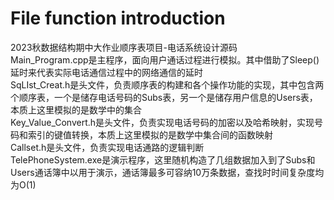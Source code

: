 # File function introduction
2023秋数据结构期中大作业顺序表项目-电话系统设计源码    
Main_Program.cpp是主程序，面向用户通话过程进行模拟。其中借助了Sleep()延时来代表实际电话通信过程中的网络通信的延时      
SqLIst_Creat.h是头文件，负责顺序表的构建和各个操作功能的实现，其中包含两个顺序表，一个是储存电话号码的Subs表，另一个是储存用户信息的Users表，本质上这里模拟的是数学中的集合    
Key_Value_Convert.h是头文件，负责实现电话号码的加密以及哈希映射，实现号码和索引的键值转换，本质上这里模拟的是数学中集合间的函数映射    
Callset.h是头文件，负责实现电话通路的逻辑判断    
TelePhoneSystem.exe是演示程序，这里随机构造了几组数据加入到了Subs和Users通话簿中以用于演示，通话簿最多可容纳10万条数据，查找时时间复杂度均为O(1)
